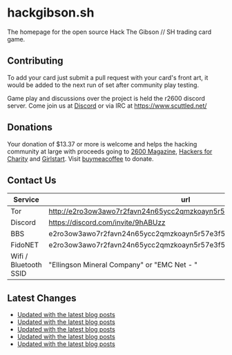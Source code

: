 # hackgibson.sh
The homepage for the open source Hack The Gibson // SH trading card game.


## Contributing

To add your card just submit a pull request with your card's front art, it would be added to the next run of set after community play testing.

Game play and discussions over the project is held the r2600 discord server. Come join us at [Discord](https://discord.com/invite/9hABUzz) or via IRC at https://www.scuttled.net/


## Donations

Your donation of $13.37 or more is welcome and helps the hacking community at large with proceeds going to [2600 Magazine](https://2600.com/), [Hackers for Charity](https://hackersforcharity.org) and [Girlstart](https://girlstart.org).  Visit [buymeacoffee](https://www.buymeacoffee.com/hackgibson.sh) to donate.


## Contact Us

Service | url
-|-
Tor | http://e2ro3ow3awo7r2favn24n65ycc2qmzkoayn5r57e3f56nvjwdcgg32ad.onion
Discord | https://discord.com/invite/9hABUzz
BBS | e2ro3ow3awo7r2favn24n65ycc2qmzkoayn5r57e3f56nvjwdcgg32ad.onion:23
FidoNET | e2ro3ow3awo7r2favn24n65ycc2qmzkoayn5r57e3f56nvjwdcgg32ad.onion:24554
Wifi / Bluetooth SSID | "Ellingson Mineral Company" or "EMC Net - <fidonet address>"

## Latest Changes
<!-- BLOG-POST-LIST:START -->
- [Updated with the latest blog posts](https://github.com/DFW2600/hackgibson.sh/commit/9582d41df81d65d9979b75a77636b847e1af9e84)
- [Updated with the latest blog posts](https://github.com/DFW2600/hackgibson.sh/commit/79938bc8da2dee574ec56f0dee32ff28cdcd0463)
- [Updated with the latest blog posts](https://github.com/DFW2600/hackgibson.sh/commit/dab820c6f86153850d033e1d9fead8b36ae6167e)
- [Updated with the latest blog posts](https://github.com/DFW2600/hackgibson.sh/commit/8d8d70959d1012d113a1bb7b6344f9cf02de55bc)
- [Updated with the latest blog posts](https://github.com/DFW2600/hackgibson.sh/commit/e5e9db5686283a5a96ff29c1abe0218eebd679cb)
<!-- BLOG-POST-LIST:END -->
